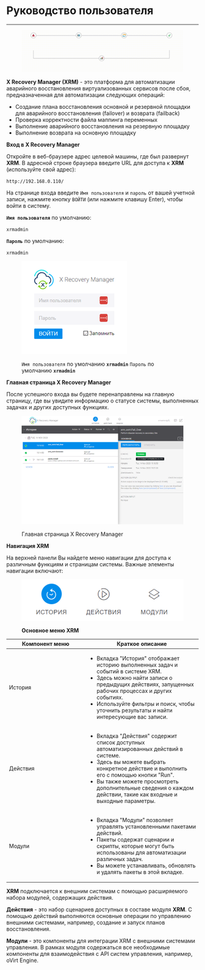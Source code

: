 # Руководство пользователя

***

<figure><img src="../../.gitbook/assets/xrm_amin (2).gif" alt=""><figcaption></figcaption></figure>

**X Recovery Manager (XRM)** - это платформа для автоматизации аварийного восстановления виртуализованных сервисов после сбоя, предназначенная для автоматизации следующих операций:

* Создание плана восстановления основной и резервной площадки для аварийного восстановления (failover) и возврата (failback)
* Проверка корректности файла маппинга переменных
* Выполнение аварийного восстановления на резервную площадку
* Выполнение возврата на основную площадку

**Вход в X Recovery Manager**

Откройте в веб-браузере адрес целевой машины, где был развернут **XRM**. В адресной строке браузера введите URL для доступа к **XRM** (используйте свой адрес):

```
http://192.168.0.110/
```

На странице входа введите `Имя пользователя` и `пароль` от вашей учетной записи, нажмите кнопку `ВОЙТИ` (или нажмите клавишу Enter), чтобы войти в систему.

**`Имя пользователя`** по умолчанию:

```
xrmadmin
```

**`Пароль`** по умолчанию:

```
xrmadmin
```

<figure><img src="../../.gitbook/assets/login_window.png" alt=""><figcaption><p><code>Имя пользователя</code> по умолчанию <strong><code>xrmadmin</code></strong> <code>Пароль</code> по умолчанию <strong><code>xrmadmin</code></strong></p></figcaption></figure>

**Главная страница X Recovery Manager**&#x20;

После успешного входа вы будете перенаправлены на главную страницу, где вы увидите информацию о статусе системы, выполненных задачах и других доступных функциях.

<figure><img src="../../.gitbook/assets/Главная страница X Recovery Manager.png" alt=""><figcaption><p>Главная страница X Recovery Manager</p></figcaption></figure>

**Навигация XRM**

На верхней панели Вы найдете меню навигации для доступа к различным функциям и страницам системы. Важные элементы навигации включают:

<figure><img src="../../.gitbook/assets/nav_menu_ver1_2.png" alt=""><figcaption><p><strong>Основное меню XRM</strong></p></figcaption></figure>

<table><thead><tr><th width="192">Компонент меню</th><th>Краткое описание</th></tr></thead><tbody><tr><td>История</td><td><ul><li>Вкладка "История" отображает историю выполненных задач и событий в системе XRM.</li><li>Здесь можно найти записи о предыдущих действиях, запущенных рабочих процессах и других событиях.</li><li>Используйте фильтры и поиск, чтобы уточнить результаты и найти интересующие вас записи.</li></ul></td></tr><tr><td>Действия</td><td><p></p><ul><li>Вкладка "Действия" содержит список доступных автоматизированных действий в системе.</li><li>Здесь вы можете выбрать конкретное действие и выполнить его с помощью кнопки "Run".</li><li>Вы также можете просмотреть дополнительные сведения о каждом действии, такие как входные и выходные параметры.</li></ul></td></tr><tr><td>Модули</td><td><ul><li>Вкладка "Модули" позволяет управлять установленными пакетами действий.</li><li>Пакеты содержат сценарии и скрипты, которые могут быть использованы для автоматизации различных задач.</li><li>Вы можете устанавливать, обновлять и удалять пакеты в этой вкладке.</li></ul></td></tr></tbody></table>

**XRM** подключается к внешним системам с помощью расширяемого набора модулей, содержащих действия.

**Действия** - это набор сценариев доступных в составе модуля **XRM**. C помощью действий выполняются основные операции по управлению внешними системами, например, создание и запуск планов восстановления.&#x20;

**Модули** - это компоненты для интеграции XRM с внешними системами управления. В рамках модуля содержаться все необходимые компоненты для взаимодействия с API систем управления, например, oVirt Engine.&#x20;
